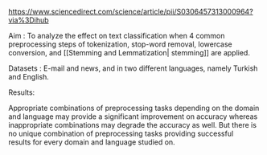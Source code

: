 
https://www.sciencedirect.com/science/article/pii/S0306457313000964?via%3Dihub


Aim : To analyze the effect on text classification when 4 common preprocessing steps of tokenization, stop-word removal, lowercase conversion, and [[Stemming and Lemmatization| stemming]] are applied.

Datasets : E-mail and news, and in two different languages, namely Turkish and English.

Results:

Appropriate combinations of preprocessing tasks depending on the domain and language may provide a significant improvement on accuracy whereas inappropriate combinations may degrade the accuracy as well. But there is no unique combination of preprocessing tasks providing successful results for every domain and language studied on.